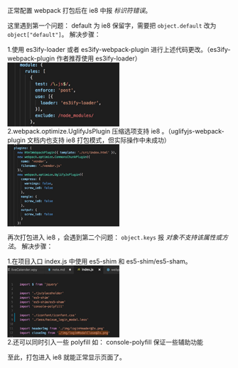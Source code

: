 正常配置 webpack 打包后在 ie8 中报 *标识符错误*。

这里遇到第一个问题： default 为 ie8 保留字，需要把 `object.default` 改为 `object["default"]`。
解决步骤：

1.使用 es3ify-loader 或者 es3ify-webpack-plugin 进行上述代码更改。（es3ify-webpack-plugin 作者推荐使用 es3ify-loader）
<img src="./img/es3ify.png" style="display:block;width:50%;" />
2.webpack.optimize.UglifyJsPlugin 压缩选项支持 ie8 。（uglifyjs-webpack-plugin 文档内也支持 ie8 打包模式，但实际操作中未成功）
<img src="./img/uglify.png" style="display:block;width:50%;" />

再次打包进入 ie8 ，会遇到第二个问题： `object.keys` 报 *对象不支持该属性或方法*。
解决步骤：

1.在项目入口 index.js 中使用 es5-shim 和 es5-shim/es5-sham。
<img src="./img/index.png" style="display:block;width:50%;" />
2.还可以同时引入一些 polyfill 如： console-polyfill 保证一些辅助功能

至此，打包进入 ie8 就能正常显示页面了。
